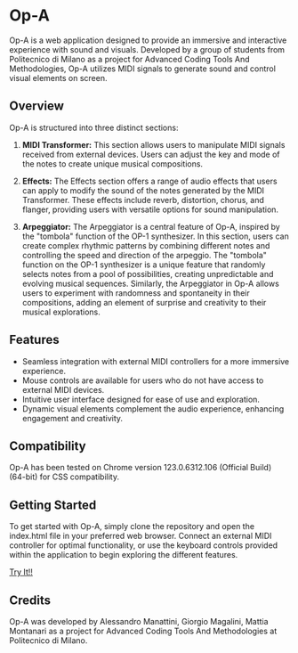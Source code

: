 # Op-A

Op-A is a web application designed to provide an immersive and interactive experience with sound and visuals. Developed by a group of students from Politecnico di Milano as a project for Advanced Coding Tools And Methodologies, Op-A utilizes MIDI signals to generate sound and control visual elements on screen.

## Overview

Op-A is structured into three distinct sections:

1. **MIDI Transformer:** This section allows users to manipulate MIDI signals received from external devices. Users can adjust the key and mode of the notes to create unique musical compositions.

2. **Effects:** The Effects section offers a range of audio effects that users can apply to modify the sound of the notes generated by the MIDI Transformer. These effects include reverb, distortion, chorus, and flanger, providing users with versatile options for sound manipulation.

3. **Arpeggiator:** The Arpeggiator is a central feature of Op-A, inspired by the "tombola" function of the OP-1 synthesizer. In this section, users can create complex rhythmic patterns by combining different notes and controlling the speed and direction of the arpeggio. The "tombola" function on the OP-1 synthesizer is a unique feature that randomly selects notes from a pool of possibilities, creating unpredictable and evolving musical sequences. Similarly, the Arpeggiator in Op-A allows users to experiment with randomness and spontaneity in their compositions, adding an element of surprise and creativity to their musical explorations.

## Features

- Seamless integration with external MIDI controllers for a more immersive experience.
- Mouse controls are available for users who do not have access to external MIDI devices.
- Intuitive user interface designed for ease of use and exploration.
- Dynamic visual elements complement the audio experience, enhancing engagement and creativity.

## Compatibility

Op-A has been tested on Chrome version 123.0.6312.106 (Official Build) (64-bit) for CSS compatibility.

## Getting Started

To get started with Op-A, simply clone the repository and open the index.html file in your preferred web browser. Connect an external MIDI controller for optimal functionality, or use the keyboard controls provided within the application to begin exploring the different features. 

[Try It!!](https://giorgio-magalini.github.io/Op-A/)

## Credits

Op-A was developed by Alessandro Manattini, Giorgio Magalini, Mattia Montanari as a project for Advanced Coding Tools And Methodologies at Politecnico di Milano.
